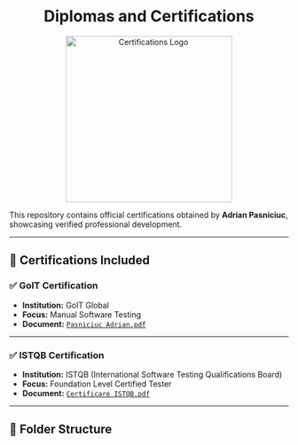 <h1 align="center">Diplomas and Certifications</h1>

<p align="center">
  <img src="https://raw.githubusercontent.com/PasniciucAdrian/Diplomas-and-Certifications/main/certs-logos.png" alt="Certifications Logo" width="300"/>
</p>


This repository contains official certifications obtained by **Adrian Pasniciuc**, showcasing verified professional development.

---

## 📜 Certifications Included

### ✅ GoIT Certification

- **Institution:** GoIT Global  
- **Focus:** Manual Software Testing  
- **Document:** [`Pasniciuc Adrian.pdf`](GoIT%20Certification/Pasniciuc%20Adrian.pdf)

---

### ✅ ISTQB Certification

- **Institution:** ISTQB (International Software Testing Qualifications Board)  
- **Focus:** Foundation Level Certified Tester  
- **Document:** [`Certificare ISTQB.pdf`](ISTQB%20Certification/Certificare%20ISTQB.pdf)

---

## 📁 Folder Structure

